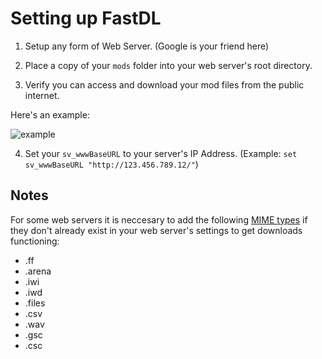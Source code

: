 # Setting up FastDL

1. Setup any form of Web Server. (Google is your friend here)

2. Place a copy of your `mods` folder into your web server's root directory.

3. Verify you can access and download your mod files from the public internet.

Here's an example:

![example](/images/docs/server/t5/fastdl/dhHTEQo.png)

4. Set your `sv_wwwBaseURL` to your server's IP Address. (Example: `set sv_wwwBaseURL "http://123.456.789.12/"`)

## Notes
For some web servers it is neccesary to add the following [MIME types](https://developer.mozilla.org/en-US/docs/Web/HTTP/Basics_of_HTTP/MIME_types) if they don't already exist in your web server's settings to get downloads functioning:

* .ff
* .arena
* .iwi
* .iwd
* .files
* .csv
* .wav
* .gsc
* .csc
